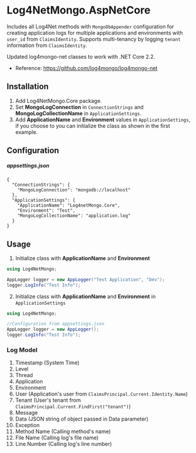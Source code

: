 # Log4NetMongo.AspNetCore
Includes all Log4Net methods with `MongoDbAppender` configuration for creating application logs for multiple applications and environments with `user_id` from `ClaimsIdentity`. Supports multi-tenancy by logging `tenant` information from `ClaimsIdentity`.

Updated log4mongo-net classes to work with .NET Core 2.2.
- Reference: <https://github.com/log4mongo/log4mongo-net>

## Installation
1. Add Log4NetMongo.Core package.
2. Set __MongoLogConnection__ in `ConnectionStrings` and __MongoLogCollectionName__ in `ApplicationSettings`.
3. Add __ApplicationName__ and __Environment__ values in `ApplicationSettings`, if you choose to you can initialize the class as shown in the first example.

## Configuration

##### appsettings.json

```
{
  "ConnectionStrings": {
    "MongoLogConnection": "mongodb://localhost"
  },
  "ApplicationSettings": {
    "ApplicationName": "Log4netMongo.Core",
    "Environment": "Test",
    "MongoLogCollectionName": "application.log"
  }
}
```

## Usage

1. Initialize class with __ApplicationName__ and __Environment__
```csharp
using Log4NetMongo;

AppLogger logger = new AppLogger("Test Application", "Dev");
logger.LogInfo("Test Info");
```
2. Initialize class with __ApplicationName__ and __Environment__ in `ApplicationSettings`
```csharp
using Log4NetMongo;

//Configuration from appsettings.json
AppLogger logger = new AppLogger();
logger.LogInfo("Test Info");
```

### Log Model
1. Timestamp (System Time)
2. Level
3. Thread
4. Application
5. Environment
6. User (Application's user from `ClaimsPrincipal.Current.Identity.Name`)
7. Tenant (User's tenant from `ClaimsPrincipal.Current.FindFirst("tenant")`)
8. Message
9. Data (JSON string of object passed in Data parameter)
10. Exception
11. Method Name (Calling method's name)
12. File Name (Calling log's file name)
13. Line Number (Calling log's line number)
